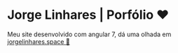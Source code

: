 # Jorge Linhares | Porfólio ❤️
Meu site desenvolvido com angular 7, dá uma olhada em [jorgelinhares.space 🔗](http://jorgelinhares.space)
